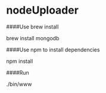 # nodeUploader

####Use brew install

brew install mongodb

####Use npm to install dependencies

npm install

####Run

./bin/www
